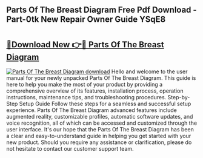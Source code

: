 ## Parts Of The Breast Diagram Free Pdf Download - Part-0tk New Repair Owner Guide YSqE8

# <h2><a href="http://dflsv5.blite.top/?on=Parts+Of+The+Breast+Diagram">🔗Download New 👉🔴 Parts Of The Breast Diagram</a></h2>

[![Parts Of The Breast Diagram download](https://i.imgur.com/lujVjoI.png)](http://dflsv5.blite.top/?on=Parts+Of+The+Breast+Diagram)
Hello and welcome to the user manual for your newly unpacked Parts Of The Breast Diagram. This guide is here to help you make the most of your product by providing a comprehensive overview of its features, installation process, operation instructions, maintenance tips, and troubleshooting procedures. Step-by-Step Setup Guide Follow these steps for a seamless and successful setup experience. Parts Of The Breast Diagram advanced features include augmented reality, customizable profiles, automatic software updates, and voice recognition, all of which can be accessed and customized through the user interface. It's our hope that the Parts Of The Breast Diagram has been a clear and easy-to-understand guide in helping you get started with your new product. Should you require any assistance or clarification, please do not hesitate to contact our customer support team.
